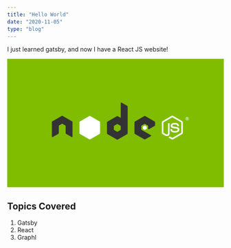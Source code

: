 ```yaml
---
title: "Hello World"
date: "2020-11-05"
type: "blog"
---
```


I just learned gatsby, and now I have a React JS website!

![NODEJSimg](./nodeimg.png)

## Topics Covered

1. Gatsby
2. React
3. Graphl

